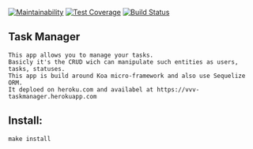 [![Maintainability](https://api.codeclimate.com/v1/badges/379ff594e7a5ecbb0767/maintainability)](https://codeclimate.com/github/VladVes/Task-manager/maintainability)
[![Test Coverage](https://api.codeclimate.com/v1/badges/379ff594e7a5ecbb0767/test_coverage)](https://codeclimate.com/github/VladVes/Task-manager/test_coverage)
[![Build Status](https://travis-ci.org/VladVes/Task-manager.svg?branch=master)](https://travis-ci.org/VladVes/Task-manager)  

## Task Manager
```
This app allows you to manage your tasks.
Basicly it's the CRUD wich can manipulate such entities as users, tasks, statuses. 
This app is build around Koa micro-framework and also use Sequelize ORM. 
It deploed on heroku.com and availabel at https://vvv-taskmanager.herokuapp.com
```
## Install:
```
make install
```
